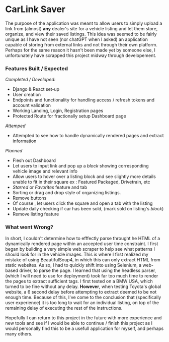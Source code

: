 # **CarLink Saver**
The purpose of the application was meant to allow users to simply upload a link from (almost) **any** dealer's site for a vehicle listing  and let them store, organize, and view their saved listings.
This idea was seemed to be fairly unique as I have not seen (nor chatGPT when I asked) an application capable of storing from external links and not through their own platform.
Perhaps for the same reason it hasn't been made yet by someone else, I unfortunately have scrapped this project midway through developement. 

### Features Built / Expected
*Completed / Developed:*
- Django & React set-up
- User creation
- Endpoints and functionality for handling access / refresh tokens and account validation
- Working Landing, Login, Registration pages
- Protected Route for fractionally setup Dashboard page

*Attemped*
- Attempted to see how to handle dynamically rendered pages and extract information

*Planned*
- Flesh out Dashboard
- Let users to input link and pop up a *block* showing corresponding vehicle image and relevant info
- Allow users to hover over a listing block and see slightly more details unable to fit in their square ex : Featured Packaged, Drivetrain, etc
- *Starred* or *Favorites* feature and tab
- Sorting or drag and drop style of organizing listings.
- Remove buttons
- Of course , let users click the square and open a tab with the listing
- Update daily checking if car has been sold, (mark sold on listing's *block*)
- Remove listing feature

### What went Wrong? 

In short, I couldn't determine how to efffectly parse throught he HTML of a dynamically rendered page within an accepted user time constraint.
I first began by building a very simple web scraper to help see what patterns I should look for in the vehicle images. This is where I first realized my mistake of using BeautifulSoup4, in which this can only extract HTML from static websites.
As so, I had to quickly shift into using Selenium, a web-based driver, to parse the page. I learned that using the headless parser, (which I will need to use for deployment) took far too much time to render the pages to extract sufficient tags.
I first tested on a BMW USA, which turned to be fine without any delay. **However**, when testing Toyota's global website, a 6 second delay before attempting to extract deemed to be not enough time. Because of this, I've come to the conclusion that (specifically user experience) it is too long to wait for an individual listing, on top of the remaining delay of executing the rest of the instructions.

Hopefully I can return to this project in the future with more experience and new tools and see if I would be able to continue / finish this project as I would personally find this to be a usefull application for myself, and perhaps many others.

